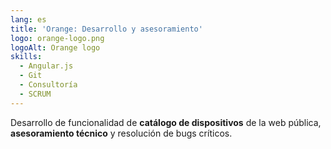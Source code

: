 ```yaml
---
lang: es
title: 'Orange: Desarrollo y asesoramiento'
logo: orange-logo.png
logoAlt: Orange logo
skills:
  - Angular.js
  - Git
  - Consultoría
  - SCRUM
---
```


Desarrollo de funcionalidad de **catálogo de dispositivos** de la web pública, **asesoramiento técnico** y resolución de bugs críticos.
